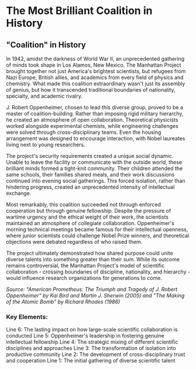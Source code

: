 # The Most Brilliant Coalition in History

## "Coalition" in History

In 1942, amidst the darkness of World War II, an unprecedented gathering of minds took shape in Los Alamos, New Mexico. The Manhattan Project brought together not just America's brightest scientists, but refugees from Nazi Europe, British allies, and academics from every field of physics and chemistry. What made this coalition extraordinary wasn't just its assembly of genius, but how it transcended traditional boundaries of nationality, specialty, and academic rivalry.

J. Robert Oppenheimer, chosen to lead this diverse group, proved to be a master of coalition-building. Rather than imposing rigid military hierarchy, he created an atmosphere of open collaboration. Theoretical physicists worked alongside experimental chemists, while engineering challenges were solved through cross-disciplinary teams. Even the housing arrangement was designed to encourage interaction, with Nobel laureates living next to young researchers.

The project's security requirements created a unique social dynamic. Unable to leave the facility or communicate with the outside world, these brilliant minds formed a tight-knit community. Their children attended the same schools, their families shared meals, and their work discussions continued into evening social gatherings. This forced isolation, rather than hindering progress, created an unprecedented intensity of intellectual exchange.

Most remarkably, this coalition succeeded not through enforced cooperation but through genuine fellowship. Despite the pressure of wartime urgency and the ethical weight of their work, the scientists maintained an atmosphere of collegiate collaboration. Oppenheimer's morning technical meetings became famous for their intellectual openness, where junior scientists could challenge Nobel Prize winners, and theoretical objections were debated regardless of who raised them.

The project ultimately demonstrated how shared purpose could unite diverse talents into something greater than their sum. While its outcome remains controversial, the Manhattan Project's model of scientific collaboration - crossing boundaries of discipline, nationality, and hierarchy - would influence research organizations for generations to come.

*Source: "American Prometheus: The Triumph and Tragedy of J. Robert Oppenheimer" by Kai Bird and Martin J. Sherwin (2005) and "The Making of the Atomic Bomb" by Richard Rhodes (1986)*

### Key Elements:
Line 6: The lasting impact on how large-scale scientific collaboration is conducted
Line 5: Oppenheimer's leadership in fostering genuine intellectual fellowship
Line 4: The strategic mixing of different scientific disciplines and approaches
Line 3: The transformation of isolation into productive community
Line 2: The development of cross-disciplinary trust and cooperation
Line 1: The initial gathering of diverse scientific talent